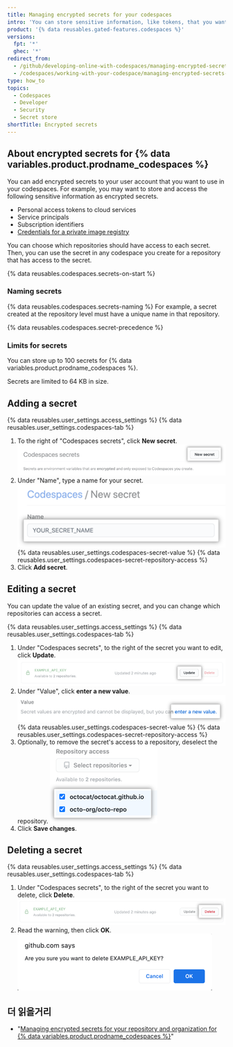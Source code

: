 ```yaml
---
title: Managing encrypted secrets for your codespaces
intro: 'You can store sensitive information, like tokens, that you want to access in your codespaces via environment variables.'
product: '{% data reusables.gated-features.codespaces %}'
versions:
  fpt: '*'
  ghec: '*'
redirect_from:
  - /github/developing-online-with-codespaces/managing-encrypted-secrets-for-codespaces
  - /codespaces/working-with-your-codespace/managing-encrypted-secrets-for-codespaces
type: how_to
topics:
  - Codespaces
  - Developer
  - Security
  - Secret store
shortTitle: Encrypted secrets
---
```


 


## About encrypted secrets for {% data variables.product.prodname_codespaces %}

You can add encrypted secrets to your user account that you want to use in your codespaces. For example, you may want to store and access the following sensitive information as encrypted secrets.

- Personal access tokens to cloud services
- Service principals
- Subscription identifiers
- [Credentials for a private image registry](/codespaces/codespaces-reference/allowing-your-codespace-to-access-a-private-image-registry)

You can choose which repositories should have access to each secret. Then, you can use the secret in any codespace you create for a repository that has access to the secret.

{% data reusables.codespaces.secrets-on-start %}

### Naming secrets

{% data reusables.codespaces.secrets-naming %} For example, a secret created at the repository level must have a unique name in that repository.

  {% data reusables.codespaces.secret-precedence %}

### Limits for secrets

You can store up to 100 secrets for {% data variables.product.prodname_codespaces %}.

Secrets are limited to 64 KB in size.

## Adding a secret

{% data reusables.user_settings.access_settings %}
{% data reusables.user_settings.codespaces-tab %}
1. To the right of "Codespaces secrets", click **New secret**. !["New secret" button](/assets/images/help/settings/codespaces-new-secret-button.png)
1. Under "Name", type a name for your secret. !["Name" text box](/assets/images/help/settings/codespaces-secret-name-field.png)
{% data reusables.user_settings.codespaces-secret-value %}
{% data reusables.user_settings.codespaces-secret-repository-access %}
1. Click **Add secret**.

## Editing a secret

You can update the value of an existing secret, and you can change which repositories can access a secret.

{% data reusables.user_settings.access_settings %}
{% data reusables.user_settings.codespaces-tab %}
1. Under "Codespaces secrets", to the right of the secret you want to edit, click **Update**. !["Update" button](/assets/images/help/settings/codespaces-secret-update-button.png)
1. Under "Value", click **enter a new value**. !["enter a new value" link](/assets/images/help/settings/codespaces-secret-update-value-text.png)
{% data reusables.user_settings.codespaces-secret-value %}
{% data reusables.user_settings.codespaces-secret-repository-access %}
1. Optionally, to remove the secret's access to a repository, deselect the repository. ![Checkboxes to remove access to repositories](/assets/images/help/settings/codespaces-secret-repository-checkboxes.png)
1. Click **Save changes**.

## Deleting a secret

{% data reusables.user_settings.access_settings %}
{% data reusables.user_settings.codespaces-tab %}
1. Under "Codespaces secrets", to the right of the secret you want to delete, click **Delete**. !["Delete" button](/assets/images/help/settings/codespaces-secret-delete-button.png)
1. Read the warning, then click **OK**. ![Confirmation to delete secret](/assets/images/help/settings/codespaces-secret-delete-warning.png)

## 더 읽을거리

- "[Managing encrypted secrets for your repository and organization for {% data variables.product.prodname_codespaces %}](/codespaces/managing-codespaces-for-your-organization/managing-encrypted-secrets-for-your-repository-and-organization-for-codespaces)"
